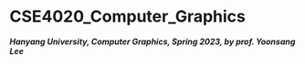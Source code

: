 # CSE4020_Computer_Graphics
***Hanyang University, Computer Graphics, Spring 2023, by prof. Yoonsang Lee***
